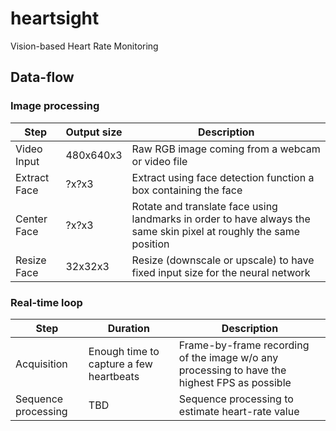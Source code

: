 # heartsight
Vision-based Heart Rate Monitoring

## Data-flow

### Image processing

|Step|Output size|Description|
|----|-----------|-----------|
|Video Input|480x640x3|Raw RGB image coming from a webcam or video file|
|Extract Face|?x?x3|Extract using face detection function a box containing the face|
|Center Face|?x?x3|Rotate and translate face using landmarks in order to have always the same skin pixel at roughly the same position|
|Resize Face|32x32x3|Resize (downscale or upscale) to have fixed input size for the neural network|

### Real-time loop

|Step|Duration|Description|
|----|--------|-----------|
|Acquisition|Enough time to capture a few heartbeats|Frame-by-frame recording of the image w/o any processing to have the highest FPS as possible|
|Sequence processing|TBD|Sequence processing to estimate heart-rate value|
